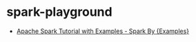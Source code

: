 spark-playground
================
- [Apache Spark Tutorial with Examples - Spark By {Examples}](https://sparkbyexamples.com/)
